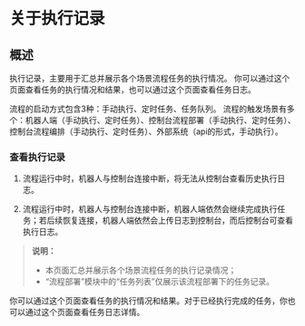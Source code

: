 # 关于执行记录

## 概述

执行记录，主要用于汇总并展示各个场景流程任务的执行情况。
你可以通过这个页面查看任务的执行情况和结果，也可以通过这个页面查看任务日志。

流程的启动方式包含3种：手动执行、定时任务、任务队列。
流程的触发场景有多个：机器人端（手动执行、定时任务）、控制台流程部署（手动执行、定时任务）、控制台流程编排（手动执行、定时任务）、外部系统（api的形式，手动执行）。


### 查看执行记录

1. 流程运行中时，机器人与控制台连接中断，将无法从控制台查看历史执行日志。

2. 流程运行中时，机器人与控制台连接中断，机器人端依然会继续完成执行任务；若后续恢复连接，机器人端依然会上传日志到控制台，而后控制台可查看执行日志。

> **说明：**
>
>- 本页面汇总并展示各个场景流程任务的执行记录情况；
>- “流程部署”模块中的“任务列表”仅展示该流程部署下的任务记录。


你可以通过这个页面查看任务的执行情况和结果。对于已经执行完成的任务，你也可以通过这个页面查看任务日志详情。
